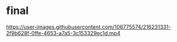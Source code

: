 # final

https://user-images.githubusercontent.com/106775574/216231331-2f9b628f-0ffe-4653-a7a5-3c153329ec1d.mp4

